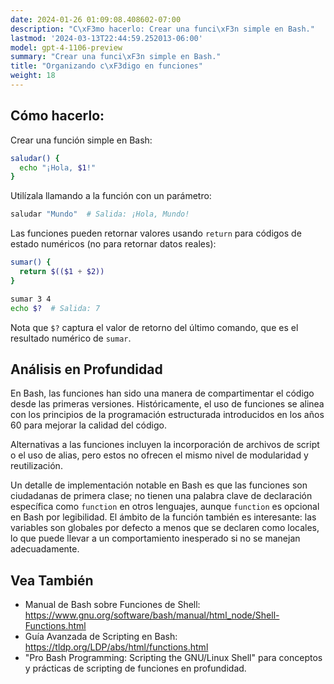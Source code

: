 ```yaml
---
date: 2024-01-26 01:09:08.408602-07:00
description: "C\xF3mo hacerlo: Crear una funci\xF3n simple en Bash."
lastmod: '2024-03-13T22:44:59.252013-06:00'
model: gpt-4-1106-preview
summary: "Crear una funci\xF3n simple en Bash."
title: "Organizando c\xF3digo en funciones"
weight: 18
---
```


## Cómo hacerlo:
Crear una función simple en Bash:

```Bash
saludar() {
  echo "¡Hola, $1!"
}
```

Utilízala llamando a la función con un parámetro:

```Bash
saludar "Mundo"  # Salida: ¡Hola, Mundo!
```

Las funciones pueden retornar valores usando `return` para códigos de estado numéricos (no para retornar datos reales):

```Bash
sumar() {
  return $(($1 + $2))
}

sumar 3 4
echo $?  # Salida: 7
```

Nota que `$?` captura el valor de retorno del último comando, que es el resultado numérico de `sumar`.

## Análisis en Profundidad
En Bash, las funciones han sido una manera de compartimentar el código desde las primeras versiones. Históricamente, el uso de funciones se alinea con los principios de la programación estructurada introducidos en los años 60 para mejorar la calidad del código.

Alternativas a las funciones incluyen la incorporación de archivos de script o el uso de alias, pero estos no ofrecen el mismo nivel de modularidad y reutilización.

Un detalle de implementación notable en Bash es que las funciones son ciudadanas de primera clase; no tienen una palabra clave de declaración específica como `function` en otros lenguajes, aunque `function` es opcional en Bash por legibilidad. El ámbito de la función también es interesante: las variables son globales por defecto a menos que se declaren como locales, lo que puede llevar a un comportamiento inesperado si no se manejan adecuadamente.

## Vea También
- Manual de Bash sobre Funciones de Shell: https://www.gnu.org/software/bash/manual/html_node/Shell-Functions.html
- Guía Avanzada de Scripting en Bash: https://tldp.org/LDP/abs/html/functions.html
- "Pro Bash Programming: Scripting the GNU/Linux Shell" para conceptos y prácticas de scripting de funciones en profundidad.

